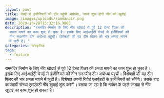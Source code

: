```yaml
---
layout: post
title: चेन्नई से इंजीनियरों की टीम पहुंची अयोध्या, जल्द शुरू होगी नींव की खुदाई
image: /images/uploads/rammandir.png
date: 2020-10-28T15:32:16.980Z
description: "राममंदिर निर्माण के लिए नींव खोदाई से पूर्व 12 टेस्ट पिलर की
  क्षमता मापने का काम शुरू हो चुका है। इसके लिए आईआईटी चेन्नई से इंजीनियरों की
  तीन सदस्यीय टीम अयोध्या पहुंची। विशेषज्ञों की यह टीम पिलर की भार क्षमता मापने
  में जुटी है। "
categories: सांस्कृतिक
tags:
  - feature
---
```

राममंदिर निर्माण के लिए नींव खोदाई से पूर्व 12 टेस्ट पिलर की क्षमता मापने का काम शुरू हो चुका है। इसके लिए आईआईटी चेन्नई से इंजीनियरों की तीन सदस्यीय टीम अयोध्या पहुंची। विशेषज्ञों की यह टीम पिलर की भार क्षमता मापने में जुटी है। विशेषज्ञ अपनी रिपोर्ट एलएंडटी के इंजीनियरों को सौंपेंगे। उसके बाद कार्यदायी संस्था एलएंडटी नींव खुदाई शुरू करेगी। बताया जा रहा है कि नवंबर के पहले सप्ताह से नींव खुदाई का काम शुरू हो सकता है।